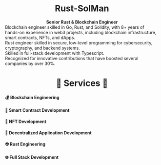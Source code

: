 <h1 align="center">Rust-SolMan</h1>

<div align="center">
  <strong>Senior Rust & Blockchain Engineer</strong>
</div>
<div align="left">
Blockchain engineer skilled in Go, Rust, and Solidity, with 8+ years of hands-on experience in web3 projects, including blockchain infrastructure, smart contracts, NFTs, and dApps.<br />
Rust engineer skilled in secure, low-level programming for cybersecurity, cryptography, and backend systems.<br />
Skilled in full-stack development with Typescript.<br />
Recognized for innovative contributions that have boosted several companies by over 30%.<br />
</div>

<h1 align="center">🎁 Services 🎁</h1>

#### 💰 Blockchain Engineering
#### 🤝 Smart Contract Development
#### 💎 NFT Development
#### 🤼 Decentralized Application Development
#### ☢️ Rust Engineering
#### 🌐 Full Stack Development
